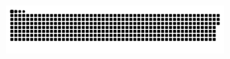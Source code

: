 ![](https://raw.githubusercontent.com/iocion/iocion/refs/heads/output/github-contribution-grid-snake-dark.svg)


